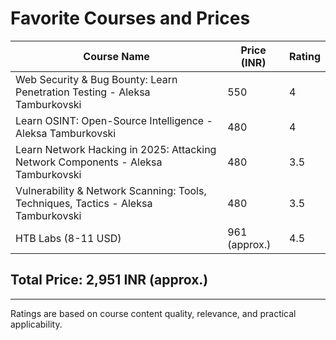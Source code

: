 # Favorite Courses and Prices

| Course Name                                                        | Price (INR) | Rating |
|-------------------------------------------------------------------|-------------|--------------|
| Web Security & Bug Bounty: Learn Penetration Testing - Aleksa Tamburkovski | 550         | 4            |
| Learn OSINT: Open-Source Intelligence - Aleksa Tamburkovski       | 480         | 4            |
| Learn Network Hacking in 2025: Attacking Network Components - Aleksa Tamburkovski | 480         | 3.5          |
| Vulnerability & Network Scanning: Tools, Techniques, Tactics - Aleksa Tamburkovski | 480         | 3.5          |
| HTB Labs (8-11 USD)                                                | 961 (approx.)| 4.5          |

## Total Price: 2,951 INR (approx.)

---

Ratings are based on course content quality, relevance, and practical applicability.
